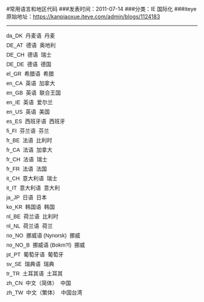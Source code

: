 #常用语言和地区代码
###发表时间：2011-07-14
###分类：IE 国际化
###iteye原始地址：<a href="https://kanpiaoxue.iteye.com/admin/blogs/1124183" target="_blank">https://kanpiaoxue.iteye.com/admin/blogs/1124183</a>

---

<p><span style="font-family: Arial, sans-serif, Helvetica, Tahoma; font-size: 14px; line-height: 25px;">da_DK&nbsp;&nbsp;丹麦语&nbsp;&nbsp;丹麦&nbsp;&nbsp;<br>DE_AT&nbsp;&nbsp;德语&nbsp;&nbsp;奥地利&nbsp;&nbsp;<br>DE_CH&nbsp;&nbsp;德语&nbsp;&nbsp;瑞士&nbsp;&nbsp;<br>DE_DE&nbsp;&nbsp;德语&nbsp;&nbsp;德国&nbsp;&nbsp;<br>el_GR&nbsp;&nbsp;希腊语&nbsp;&nbsp;希腊&nbsp;&nbsp;<br>en_CA&nbsp;&nbsp;英语&nbsp;&nbsp;加拿大&nbsp;&nbsp;<br>en_GB&nbsp;&nbsp;英语&nbsp;&nbsp;联合王国&nbsp;&nbsp;<br>en_IE&nbsp;&nbsp;英语&nbsp;&nbsp;爱尔兰&nbsp;&nbsp;<br>en_US&nbsp;&nbsp;英语&nbsp;&nbsp;美国&nbsp;&nbsp;<br>es_ES&nbsp;&nbsp;西班牙语&nbsp;&nbsp;西班牙&nbsp;&nbsp;<br>fi_FI&nbsp;&nbsp;芬兰语&nbsp;&nbsp;芬兰&nbsp;&nbsp;<br>fr_BE&nbsp;&nbsp;法语&nbsp;&nbsp;比利时&nbsp;&nbsp;<br>fr_CA&nbsp;&nbsp;法语&nbsp;&nbsp;加拿大&nbsp;&nbsp;<br>fr_CH&nbsp;&nbsp;法语&nbsp;&nbsp;瑞士&nbsp;&nbsp;<br>fr_FR&nbsp;&nbsp;法语&nbsp;&nbsp;法国&nbsp;&nbsp;<br>it_CH&nbsp;&nbsp;意大利语&nbsp;&nbsp;瑞士&nbsp;&nbsp;<br>it_IT&nbsp;&nbsp;意大利语&nbsp;&nbsp;意大利&nbsp;&nbsp;<br>ja_JP&nbsp;&nbsp;日语&nbsp;&nbsp;日本&nbsp;&nbsp;<br>ko_KR&nbsp;&nbsp;韩国语&nbsp;&nbsp;韩国&nbsp;&nbsp;<br>nl_BE&nbsp;&nbsp;荷兰语&nbsp;&nbsp;比利时&nbsp;&nbsp;<br>nl_NL&nbsp;&nbsp;荷兰语&nbsp;&nbsp;荷兰&nbsp;&nbsp;<br>no_NO&nbsp;&nbsp;挪威语 (Nynorsk)&nbsp;&nbsp;挪威&nbsp;&nbsp;<br>no_NO_B&nbsp;&nbsp;挪威语 (Bokm?l)&nbsp;&nbsp;挪威&nbsp;&nbsp;<br>pt_PT&nbsp;&nbsp;葡萄牙语&nbsp;&nbsp;葡萄牙&nbsp;&nbsp;<br>sv_SE&nbsp;&nbsp;瑞典语&nbsp;&nbsp;瑞典&nbsp;&nbsp;<br>tr_TR&nbsp;&nbsp;土耳其语&nbsp;&nbsp;土耳其&nbsp;&nbsp;<br>zh_CN&nbsp;&nbsp;<span class="t_tag">中文</span>（简体）&nbsp;&nbsp;中国&nbsp;&nbsp;<br>zh_TW&nbsp;&nbsp;中文（繁体）&nbsp;&nbsp;中国台湾</span></p>